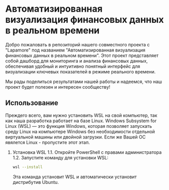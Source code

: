 # Автоматизированная визуализация финансовых данных в реальном времени
Добро пожаловать в репозиторий нашего совместного проекта с "Lapamore" под названием "Автоматизированная визуализация финансовых данных в реальном времени". Этот проект представляет собой дашборд для мониторинга и анализа финансовых данных, обеспечивая удобный и интуитивно понятный интерфейс для визуализации ключевых показателей в режиме реального времени.

Мы рады поделиться результатами нашей работы и надеемся, что наш проект будет полезен и интересен сообществу!

## Использование
Преждего всего, вам нужно установить WSL на свой компьютер, так как наша разработка работает на базе Linux. Windows Subsystem for Linux (WSL) — это функция Windows, которая позволяет запускать среду Linux на компьютере Windows без необходимости отдельной виртуальной машины или двойной загрузки. Если же Вашей ОС явялется Linux - пропустите этот этап.
1. Установка WSL
  1.1. Откройте PowerShell с правами администратора
  1.2. Запустите команду для установки WSL:
    ```bash
    wsl --install
    ```
    Эта команда установит WSL и автоматически установит дистрибутив Ubuntu.

